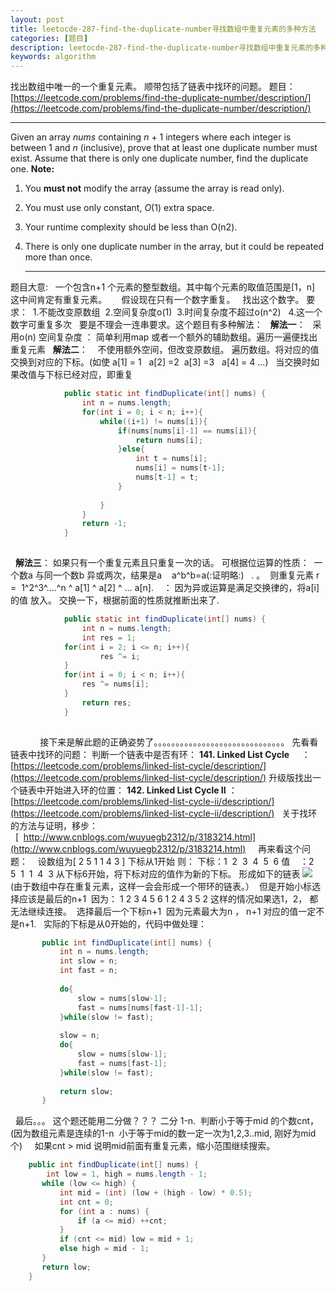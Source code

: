 ```yaml
---
layout: post
title: leetocde-287-find-the-duplicate-number寻找数组中重复元素的多种方法
categories: [题目] 
description: leetocde-287-find-the-duplicate-number寻找数组中重复元素的多种方法
keywords: algorithm
---
```



找出数组中唯一的一个重复元素。 顺带包括了链表中找环的问题。 题目：[https://leetcode.com/problems/find-the-duplicate-number/description/](https://leetcode.com/problems/find-the-duplicate-number/description/)  

* * *

Given an array _nums_ containing _n_ \+ 1 integers where each integer is between 1 and _n_ (inclusive), prove that at least one duplicate number must exist. Assume that there is only one duplicate number, find the duplicate one. **Note:**

1.  You **must not** modify the array (assume the array is read only).
2.  You must use only constant, _O_(1) extra space.
3.  Your runtime complexity should be less than O(n2).
4.  There is only one duplicate number in the array, but it could be repeated more than once.
    
    * * *
    

题目大意:   一个包含n+1 个元素的整型数组。其中每个元素的取值范围是\[1，n\]  这中间肯定有重复元素。      假设现在只有一个数字重复。   找出这个数字。 要求：  1.不能改变原数组  2.空间复杂度o(1)  3.时间复杂度不超过o(n^2)   4.这一个数字可重复多次   要是不理会一连串要求。这个题目有多种解法：   **解法一**：   采用o(n) 空间复杂度 ： 简单利用map 或者一个额外的辅助数组。遍历一遍便找出重复元素   **解法二**：    不使用额外空间，但改变原数组。 遍历数组。将对应的值交换到对应的下标。(如使 a\[1\] = 1   a\[2\] =2  a\[3\] =3   a\[4\] = 4 ...)   当交换时如果改值与下标已经对应，即重复

```java
            public static int findDuplicate(int[] nums) {
                int n = nums.length;
                for(int i = 0; i < n; i++){
                    while((i+1) != nums[i]){                    
                        if(nums[nums[i]-1] == nums[i]){
                            return nums[i];
                        }else{
                            int t = nums[i];
                            nums[i] = nums[t-1];
                            nums[t-1] = t;
                        }
    
                    }
                }
                return -1;
            }
    
```

  **解法三**： 如果只有一个重复元素且只重复一次的话。 可根据位运算的性质：  一个数a 与同一个数b 异或两次，结果是a    a^b^b=a(:证明略:)   . 。  则重复元素 r =  1^2^3^....^n ^ a\[1\] ^ a\[2\] ^ ... a\[n\].    ： 因为异或运算是满足交换律的，将a\[i\] 的值
放入。 交换一下，根据前面的性质就推断出来了.  

```java
            public static int findDuplicate(int[] nums) {
                int n = nums.length;
                int res = 1;
            for(int i = 2; i <= n; i++){
                    res ^= i;
            }
            for(int i = 0; i < n; i++){
                res ^= nums[i];
            }
                return res;
            }
    
```
            接下来是解此题的正确姿势了。。。。。。。。。。。。。。。。。。。。。。。。。。。。。。 先看看链表中找环的问题： 判断一个链表中是否有环： **141\. Linked List Cycle**     ：[https://leetcode.com/problems/linked-list-cycle/description/](https://leetcode.com/problems/linked-list-cycle/description/) 升级版找出一个链表中开始进入环的位置： **142\. Linked List Cycle II** ：[https://leetcode.com/problems/linked-list-cycle-ii/description/](https://leetcode.com/problems/linked-list-cycle-ii/description/)   关于找环的方法与证明，移步：        [  http://www.cnblogs.com/wuyuegb2312/p/3183214.html](http://www.cnblogs.com/wuyuegb2312/p/3183214.html)     再来看这个问题：    设数组为\[ 2 5 1 1 4 3 \] 下标从1开始 则： 下标：1  2  3  4  5  6 值    ：2  5  1  1  4  3 从下标6开始，将下标对应的值作为新的下标。 形成如下的链表 ![](https://www.ggbond.cc/wp-content/uploads/2017/10/dumplicate.png) (由于数组中存在重复元素，这样一会会形成一个带环的链表。）  但是开始小标选择应该是最后的n+1  因为： 1 2 3 4 5 6 1 2 4 3 5 2 这样的情况如果选1，2， 都无法继续连接。  选择最后一个下标n+1  因为元素最大为n ， n+1 对应的值一定不是n+1.   实际的下标是从0开始的，代码中做处理：  

```java
       public int findDuplicate(int[] nums) {
           int n = nums.length;
           int slow = n;
           int fast = n;
           
           do{
               slow = nums[slow-1];
               fast = nums[nums[fast-1]-1];
           }while(slow != fast);
           
           slow = n;
           do{
               slow = nums[slow-1];
               fast = nums[fast-1];
           }while(slow != fast);
       
           return slow;
       }
```

  最后。。。 这个题还能用二分做？？？ 二分 1-n.  判断小于等于mid 的个数cnt，(因为数组元素是连续的1-n  小于等于mid的数一定一次为1,2,3..mid, 刚好为mid个)     如果cnt > mid 说明mid前面有重复元素，缩小范围继续搜索。

```java
    public int findDuplicate(int[] nums) {
        int low = 1, high = nums.length - 1;
       while (low <= high) {
           int mid = (int) (low + (high - low) * 0.5);
           int cnt = 0;
           for (int a : nums) {
               if (a <= mid) ++cnt;
           }
           if (cnt <= mid) low = mid + 1;
           else high = mid - 1;
       }
       return low;
    }
```
